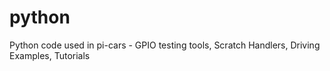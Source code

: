 python
======

Python code used in pi-cars - GPIO testing tools, Scratch Handlers, Driving Examples, Tutorials